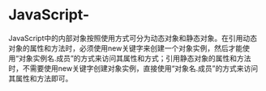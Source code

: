 # JavaScript-
JavaScript中的内部对象按照使用方式可分为动态对象和静态对象。在引用动态对象的属性和方法时，必须使用new关键字来创建一个对象实例，然后才能使用“对象实例名.成员”的方式来访问其属性和方式；引用静态对象的属性和方法时，不需要使用new关键字创建对象实例，直接使用“对象名.成员”的方式来访问其属性和方法即可。

